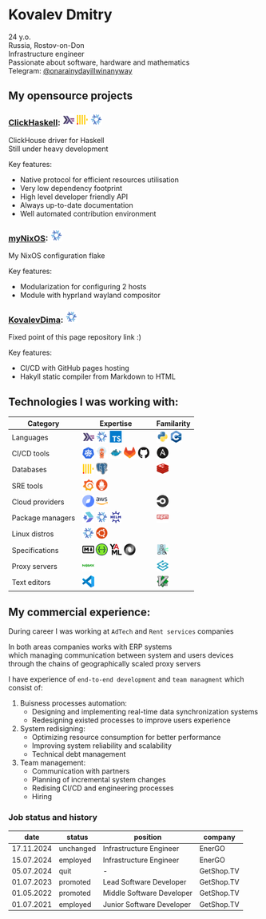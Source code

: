 # Kovalev Dmitry
24 y.o.\
Russia, Rostov-on-Don\
Infrastructure engineer\
Passionate about software, hardware and mathematics\
Telegram: [@onarainydayillwinanyway](https://t.me/onarainydayillwinanyway)

## My opensource projects

### [ClickHaskell](https://github.com/GetShopTV/ClickHaskell): <img width="24" src="./assets/programming-languages/haskell.svg"> <img width="24" src="./assets/databases/clickhouse.svg"> <img width="24" src="./assets/programming-languages/nix.svg">

ClickHouse driver for Haskell\
Still under heavy development

Key features:

- Native protocol for efficient resources utilisation
- Very low dependency footprint
- High level developer friendly API
- Always up-to-date documentation
- Well automated contribution environment

### [myNixOS](https://github.com/KovalevDima/myNixOS): <img width="24" src="./assets/programming-languages/nix.svg">
My NixOS configuration flake

Key features:

- Modularization for configuring 2 hosts
- Module with hyprland wayland compositor

### [KovalevDima](https://github.com/KovalevDima/KovalevDima): <img width="24" src="./assets/programming-languages/nix.svg">
Fixed point of this page repository link :)

Key features:

- CI/CD with GitHub pages hosting
- Hakyll static compiler from Markdown to HTML




## Technologies I was working with:

| Category         | Expertise | Familarity |
|------------------|-------|-------|
| Languages        | <img width="24" src="./assets/programming-languages/haskell.svg"> <img width="24" src="./assets/programming-languages/nix.svg"> <img width="24" src="./assets/programming-languages/typescript.svg"> | <img width="24" src="./assets/programming-languages/python.svg"> <img width="24" src="./assets/programming-languages/cpp.svg"> |
| CI/CD tools      | <img width="24" src="./assets/ci-cd-tools/k8s.svg"> <img width="24" src="./assets/ci-cd-tools/argocd.svg"> <img width="24" src="./assets/ci-cd-tools/docker.svg"> <img width="24" src="./assets/ci-cd-tools/gitlab.svg"> <img width="24" src="./assets/ci-cd-tools/github.svg"> | <img width="24" src="assets/ci-cd-tools/ansible.svg" > |
| Databases        | <img width="24" src="./assets/databases/clickhouse.svg"> <img width="24" src="./assets/databases/postgresql.svg"> | <img width="24" src="./assets/databases/redis.svg"> |
| SRE tools        | <img width="24" src="./assets/sre-tools/grafana.svg"> <img width="24" src="./assets/sre-tools/prometheus.svg"> |  |
| Cloud providers  | <img width="24" src="./assets/cloud-providers/yandex-cloud.svg"> <img width="24" src="./assets/cloud-providers/aws.svg">  | <img width="24" src="./assets/ci-cd-tools/circle-cd.svg"> |
| Package managers | <img width="24" src="./assets/package-managers/cabal.svg"> <img width="24" src="./assets/package-managers/nix.svg"> <img width="24" src="./assets/package-managers/helm.svg"> | <img width="24" src="./assets/package-managers/npm.svg"> |
| Linux distros    | <img width="24" src="./assets/linux-distros/nix.svg"> <img width="24" src="./assets/linux-distros/ubuntu.svg"> |
| Specifications   | <img width="24" src="./assets/specifications/markdown.svg"> <img width="24" src="./assets/specifications/openapi.svg"> <img width="24" src="./assets/specifications/yaml.svg"> <img width="24" src="./assets/specifications/json.svg"> | <img width="24" src="./assets/specifications/graphviz.svg"> |
| Proxy servers    | <img width="24" src="./assets/proxy-servers/nginx.svg"> | <img width="24" src="./assets/proxy-servers/traefik.svg"> |
| Text editors     | <img width="24" src="./assets/text-editors/vscode.svg"> | <img width="24" src="./assets/text-editors/neovim.svg"> |




## My commercial experience:

During career I was working at `AdTech` and `Rent services` companies

In both areas companies works with ERP systems\
which managing communication between system and users devices\
through the chains of geographically scaled proxy servers

I have experience of `end-to-end development` and `team managment` which consist of:

1. Buisness processes automation:
    - Designing and implementing real-time data synchronization systems
    - Redesigning existed processes to improve users experience
2. System redisigning:
    - Optimizing resource consumption for better performance
    - Improving system reliability and scalability
    - Technical debt management
3. Team management:
    - Communication with partners
    - Planning of incremental system changes
    - Redising CI/CD and engineering processes
    - Hiring

### Job status and history

| date       |  status   | position                  | company    |
|------------|-----------|---------------------------|------------|
| 17.11.2024 | unchanged | Infrastructure Engineer   | EnerGO     |
| 15.07.2024 | employed  | Infrastructure Engineer   | EnerGO     |
| 05.07.2024 | quit      | -                         | GetShop.TV |
| 01.07.2023 | promoted  | Lead Software Developer   | GetShop.TV |
| 01.05.2022 | promoted  | Middle Software Developer | GetShop.TV |
| 01.07.2021 | employed  | Junior Software Developer | GetShop.TV |
